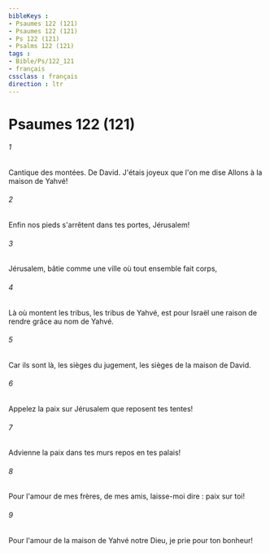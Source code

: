 ```yaml
---
bibleKeys : 
- Psaumes 122 (121)
- Psaumes 122 (121)
- Ps 122 (121)
- Psalms 122 (121)
tags : 
- Bible/Ps/122_121
- français
cssclass : français
direction : ltr
---
```


# Psaumes 122 (121)

###### 1
Cantique des montées. De David. J'étais joyeux que l'on me dise Allons à la maison de Yahvé!
###### 2
Enfin nos pieds s'arrêtent dans tes portes, Jérusalem!
###### 3
Jérusalem, bâtie comme une ville où tout ensemble fait corps,
###### 4
Là où montent les tribus, les tribus de Yahvé, est pour Israël une raison de rendre grâce au nom de Yahvé.
###### 5
Car ils sont là, les sièges du jugement, les sièges de la maison de David.
###### 6
Appelez la paix sur Jérusalem que reposent tes tentes!
###### 7
Advienne la paix dans tes murs repos en tes palais!
###### 8
Pour l'amour de mes frères, de mes amis, laisse-moi dire : paix sur toi!
###### 9
Pour l'amour de la maison de Yahvé notre Dieu, je prie pour ton bonheur!
